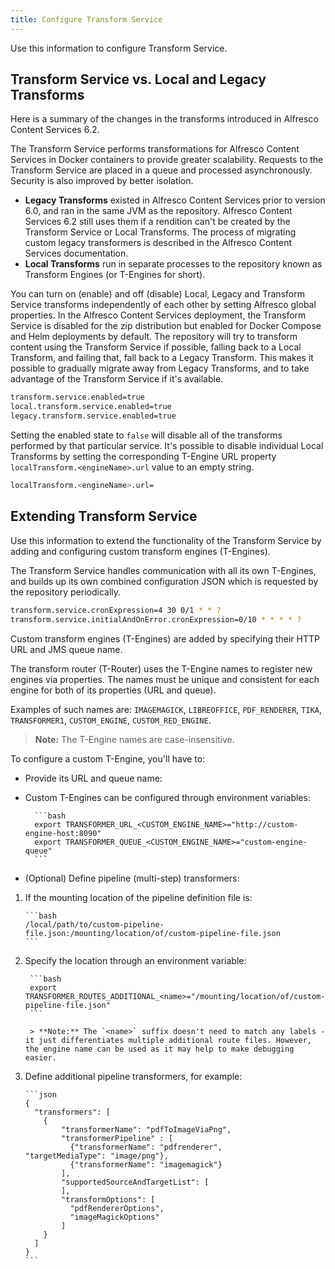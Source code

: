 ```yaml
---
title: Configure Transform Service
---
```


Use this information to configure Transform Service.

## Transform Service vs. Local and Legacy Transforms

Here is a summary of the changes in the transforms introduced in Alfresco Content Services 6.2.

The Transform Service performs transformations for Alfresco Content Services in Docker containers to provide greater scalability. Requests to the Transform Service are placed in a queue and processed asynchronously. Security is also improved by better isolation.

* **Legacy Transforms** existed in Alfresco Content Services prior to version 6.0, and ran in the same JVM as the repository. Alfresco Content Services 6.2 still uses them if a rendition can't be created by the Transform Service or Local Transforms. The process of migrating custom legacy transformers is described in the Alfresco Content Services documentation.
* **Local Transforms** run in separate processes to the repository known as Transform Engines (or T-Engines for short).

You can turn on (enable) and off (disable) Local, Legacy and Transform Service transforms independently of each other by setting Alfresco global properties. In the Alfresco Content Services deployment, the Transform Service is disabled for the zip distribution but enabled for Docker Compose and Helm deployments by default. The repository will try to transform content using the Transform Service if possible, falling back to a Local Transform, and failing that, fall back to a Legacy Transform. This makes it possible to gradually migrate away from Legacy Transforms, and to take advantage of the Transform Service if it's available.

```bash
transform.service.enabled=true
local.transform.service.enabled=true
legacy.transform.service.enabled=true
```

Setting the enabled state to `false` will disable all of the transforms performed by that particular service. It's possible to disable individual Local Transforms by setting the corresponding T-Engine URL property `localTransform.<engineName>.url` value to an empty string.

```bash
localTransform.<engineName>.url=
```

## Extending Transform Service

Use this information to extend the functionality of the Transform Service by adding and configuring custom transform engines (T-Engines).

The Transform Service handles communication with all its own T-Engines, and builds up its own combined configuration JSON which is requested by the repository periodically.

```bash
transform.service.cronExpression=4 30 0/1 * * ?
transform.service.initialAndOnError.cronExpression=0/10 * * * * ?
```

Custom transform engines (T-Engines) are added by specifying their HTTP URL and JMS queue name. 

The transform router (T-Router) uses the T-Engine names to register new engines via properties. The names must be unique and consistent for each engine for both of its properties (URL and queue).

Examples of such names are: `IMAGEMAGICK`, `LIBREOFFICE`, `PDF_RENDERER`, `TIKA`, `TRANSFORMER1`, `CUSTOM_ENGINE`, `CUSTOM_RED_ENGINE`.

> **Note:** The T-Engine names are case-insensitive.

To configure a custom T-Engine, you'll have to:

* Provide its URL and queue name:
* Custom T-Engines can be configured through environment variables:

        ```bash
        export TRANSFORMER_URL_<CUSTOM_ENGINE_NAME>="http://custom-engine-host:8090"
        export TRANSFORMER_QUEUE_<CUSTOM_ENGINE_NAME>="custom-engine-queue"
        ```
* (Optional) Define pipeline (multi-step) transformers:
 1. If the mounting location of the pipeline definition file is:

        ```bash
        /local/path/to/custom-pipeline-file.json:/mounting/location/of/custom-pipeline-file.json
        ```
2. Specify the location through an environment variable:

        ```bash
        export TRANSFORMER_ROUTES_ADDITIONAL_<name>="/mounting/location/of/custom-pipeline-file.json"
        ```

        > **Note:** The `<name>` suffix doesn't need to match any labels - it just differentiates multiple additional route files. However, the engine name can be used as it may help to make debugging easier.

 3. Define additional pipeline transformers, for example:

        ```json
        {
          "transformers": [
            {
                "transformerName": "pdfToImageViaPng",
                "transformerPipeline" : [
                  {"transformerName": "pdfrenderer",      "targetMediaType": "image/png"},
                  {"transformerName": "imagemagick"}
                ],
                "supportedSourceAndTargetList": [
                ],
                "transformOptions": [
                  "pdfRendererOptions",
                  "imageMagickOptions"
                ]
            }
          ]
        }
        ```
